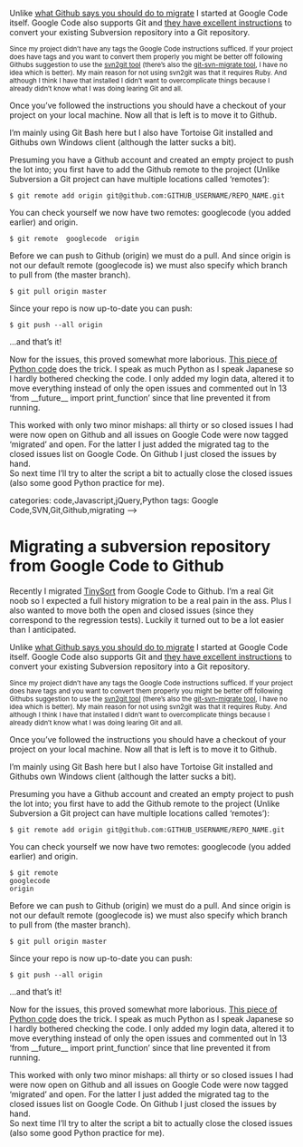 <!--
  id: 1722
  description: Recently I did a full history and issue migration from Google Code to Github. I expected the worst but it was actually quite easy.
  date: 2012-08-24T11:16:27
  modified: 2012-08-24T11:43:04
  slug: migrating-a-subversion-repository-from-google-code-to-github
  type: post
  excerpt: <p>Recently I migrated TinySort from Google Code to Github. I&#8217;m a real Git noob so I expected a full history migration to be a real pain in the ass. Plus I also wanted to move both the open and closed issues (since they correspond to the regression tests). Luckily it turned out to be a [&hellip;]</p> 
  content: <p>Recently I migrated <a href="https://github.com/Sjeiti/TinySort" title="TinySort" target="_blank">TinySort</a> from Google Code to Github. I&#8217;m a real Git noob so I expected a full history migration to be a real pain in the ass. Plus I also wanted to move both the open and closed issues (since they correspond to the regression tests). Luckily it turned out to be a lot easier than I anticipated.</p> <p><!--more--></p> <p>Unlike <a href="https://help.github.com/articles/importing-from-subversion" title="Github: Importing from Subversion" target="_blank">what Github says you should do to migrate</a> I started at Google Code itself. Google Code also supports Git and <a href="http://code.google.com/p/support/wiki/ConvertingSvnToGit" title="Google Code: Convert your project from Subversion to Git" target="_blank">they have excellent instructions</a> to convert your existing Subversion repository into a Git repository.</p> <p><small>Since my project didn&#8217;t have any tags the Google Code instructions sufficed. If your project does have tags and you want to convert them properly you might be better off following Githubs suggestion to use the <a href="https://github.com/nirvdrum/svn2git" target="_blank">svn2git tool</a> (there&#8217;s also the <a href="https://github.com/JohnAlbin/git-svn-migrate" target="_blank">git-svn-migrate tool</a>, I have no idea which is better). My main reason for not using svn2git was that it requires Ruby. And although I think I have that installed I didn&#8217;t want to overcomplicate things because I already didn&#8217;t know what I was doing learing Git and all.</small></p> <p>Once you&#8217;ve followed the instructions you should have a checkout of your project on your local machine. Now all that is left is to move it to Github.</p> <p>I&#8217;m mainly using Git Bash here but I also have Tortoise Git installed and Githubs own Windows client (although the latter sucks a bit).</p> <p>Presuming you have a Github account and created an empty project to push the lot into; you first have to add the Github remote to the project (Unlike Subversion a Git project can have multiple locations called &#8216;remotes&#8217;):</p> <pre><code data-language="git">$ git remote add origin git@github.com:GITHUB_USERNAME/REPO_NAME.git</code></pre> <p>You can check yourself we now have two remotes: googlecode (you added earlier) and origin.</p> <pre><code data-language="git">$ git remote  googlecode  origin</code></pre> <p>Before we can push to Github (origin) we must do a pull. And since origin is not our default remote (googlecode is) we must also specify which branch to pull from (the master branch).</p> <pre><code data-language="git">$ git pull origin master</code></pre> <p>Since your repo is now up-to-date you can push:</p> <pre><code data-language="git">$ git push --all origin</code></pre> <p>&#8230;and that&#8217;s it!</p> <p>Now for the issues, this proved somewhat more laborious. <a href="https://github.com/alexrudnick/migrate-googlecode-issues" title="migrate Google Code issues" target="_blank">This piece of Python code</a> does the trick. I speak as much Python as I speak Japanese so I hardly bothered checking the code. I only added my login data, altered it to move everything instead of only the open issues and commented out ln 13 &#8216;from __future__ import print_function&#8217; since that line prevented it from running.</p> <p>This worked with only two minor mishaps: all thirty or so closed issues I had were now open on Github and all issues on Google Code were now tagged &#8216;migrated&#8217; and open. For the latter I just added the migrated tag to the closed issues list on Google Code. On Github I just closed the issues by hand.<br /> So next time I&#8217;ll try to alter the script a bit to actually close the closed issues (also some good Python practice for me).</p> 
  categories: code,Javascript,jQuery,Python
  tags: Google Code,SVN,Git,Github,migrating
-->

# Migrating a subversion repository from Google Code to Github

<p>Recently I migrated <a href="https://github.com/Sjeiti/TinySort" title="TinySort" target="_blank">TinySort</a> from Google Code to Github. I&#8217;m a real Git noob so I expected a full history migration to be a real pain in the ass. Plus I also wanted to move both the open and closed issues (since they correspond to the regression tests). Luckily it turned out to be a lot easier than I anticipated.</p>
<p><!--more--></p>
<p>Unlike <a href="https://help.github.com/articles/importing-from-subversion" title="Github: Importing from Subversion" target="_blank">what Github says you should do to migrate</a> I started at Google Code itself. Google Code also supports Git and <a href="http://code.google.com/p/support/wiki/ConvertingSvnToGit" title="Google Code: Convert your project from Subversion to Git" target="_blank">they have excellent instructions</a> to convert your existing Subversion repository into a Git repository.</p>
<p><small>Since my project didn&#8217;t have any tags the Google Code instructions sufficed. If your project does have tags and you want to convert them properly you might be better off following Githubs suggestion to use the <a href="https://github.com/nirvdrum/svn2git" target="_blank">svn2git tool</a> (there&#8217;s also the <a href="https://github.com/JohnAlbin/git-svn-migrate" target="_blank">git-svn-migrate tool</a>, I have no idea which is better). My main reason for not using svn2git was that it requires Ruby. And although I think I have that installed I didn&#8217;t want to overcomplicate things because I already didn&#8217;t know what I was doing learing Git and all.</small></p>
<p>Once you&#8217;ve followed the instructions you should have a checkout of your project on your local machine. Now all that is left is to move it to Github.</p>
<p>I&#8217;m mainly using Git Bash here but I also have Tortoise Git installed and Githubs own Windows client (although the latter sucks a bit).</p>
<p>Presuming you have a Github account and created an empty project to push the lot into; you first have to add the Github remote to the project (Unlike Subversion a Git project can have multiple locations called &#8216;remotes&#8217;):</p>
<pre><code data-language="git">$ git remote add origin git@github.com:GITHUB_USERNAME/REPO_NAME.git</code></pre>
<p>You can check yourself we now have two remotes: googlecode (you added earlier) and origin.</p>
<pre><code data-language="git">$ git remote
googlecode
origin</code></pre>
<p>Before we can push to Github (origin) we must do a pull. And since origin is not our default remote (googlecode is) we must also specify which branch to pull from (the master branch).</p>
<pre><code data-language="git">$ git pull origin master</code></pre>
<p>Since your repo is now up-to-date you can push:</p>
<pre><code data-language="git">$ git push --all origin</code></pre>
<p>&#8230;and that&#8217;s it!</p>
<p>Now for the issues, this proved somewhat more laborious. <a href="https://github.com/alexrudnick/migrate-googlecode-issues" title="migrate Google Code issues" target="_blank">This piece of Python code</a> does the trick. I speak as much Python as I speak Japanese so I hardly bothered checking the code. I only added my login data, altered it to move everything instead of only the open issues and commented out ln 13 &#8216;from __future__ import print_function&#8217; since that line prevented it from running.</p>
<p>This worked with only two minor mishaps: all thirty or so closed issues I had were now open on Github and all issues on Google Code were now tagged &#8216;migrated&#8217; and open. For the latter I just added the migrated tag to the closed issues list on Google Code. On Github I just closed the issues by hand.<br />
So next time I&#8217;ll try to alter the script a bit to actually close the closed issues (also some good Python practice for me).</p>

